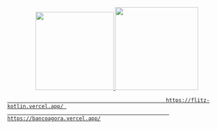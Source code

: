 <div align="center">
  <a href="https://github.com/flitzso">
  <img height="180em" src="https://github-readme-stats.vercel.app/api?username=flitzso&show_icons=true&theme=tokyonight&include_all_commits=true&count_private=true"/>
  <img height="191em" src="https://github-readme-stats.vercel.app/api/top-langs/?username=flitzso&layout=compact&langs_count=7&theme=tokyonight"/>
</div>

 

                                                       https://flitz-kotlin.vercel.app/ 
                                                        https://bancoagora.vercel.app/
 
